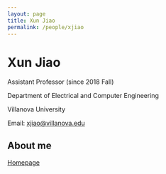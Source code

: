 ```yaml
---
layout: page
title: Xun Jiao
permalink: /people/xjiao
---
```


# Xun Jiao
Assistant Professor (since 2018 Fall)

Department of Electrical and Computer Engineering

Villanova University

Email: xjiao@villanova.edu

## About me
[Homepage](http://www.ece.villanova.edu/~xjiao/)
